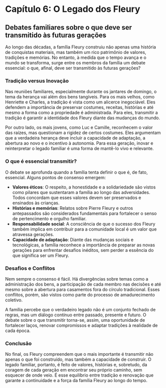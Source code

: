 
# Capítulo 6: O Legado dos Fleury

## Debates familiares sobre o que deve ser transmitido às futuras gerações

Ao longo das décadas, a família Fleury construiu não apenas uma história de conquistas materiais, mas também um rico patrimônio de valores, tradições e memórias. No entanto, à medida que o tempo avança e o mundo se transforma, surge entre os membros da família um debate essencial: o que, afinal, deve ser transmitido às futuras gerações?

### Tradição versus Inovação

Nas reuniões familiares, especialmente durante os jantares de domingo, o tema da herança vai além dos bens tangíveis. Para os mais velhos, como Henriette e Charles, a tradição é vista como um alicerce inegociável. Eles defendem a importância de preservar costumes, receitas, histórias e até mesmo a forma como a propriedade é administrada. Para eles, transmitir a tradição é garantir a identidade dos Fleury diante das mudanças do mundo.

Por outro lado, os mais jovens, como Luc e Camille, reconhecem o valor das raízes, mas questionam a rigidez de certos costumes. Eles argumentam que a verdadeira herança deve incluir a capacidade de adaptação, a abertura ao novo e o incentivo à autonomia. Para essa geração, inovar e reinterpretar o legado familiar é uma forma de mantê-lo vivo e relevante.

### O que é essencial transmitir?

O debate se aprofunda quando a família tenta definir o que é, de fato, essencial. Alguns pontos de consenso emergem:

- **Valores éticos**: O respeito, a honestidade e a solidariedade são vistos como pilares que sustentaram a família ao longo das adversidades. Todos concordam que esses valores devem ser preservados e ensinados às crianças.
- **Histórias e memórias**: Relatos sobre Pierre Fleury e outros antepassados são considerados fundamentais para fortalecer o senso de pertencimento e orgulho familiar.
- **Responsabilidade social**: A consciência de que o sucesso dos Fleury também implica em contribuir para a comunidade local é um valor que atravessa gerações.
- **Capacidade de adaptação**: Diante das mudanças sociais e tecnológicas, a família reconhece a importância de preparar as novas gerações para enfrentar desafios inéditos, sem perder a essência do que significa ser um Fleury.

### Desafios e Conflitos

Nem sempre o consenso é fácil. Há divergências sobre temas como a administração dos bens, a participação de cada membro nas decisões e até mesmo sobre a abertura para casamentos fora do círculo tradicional. Esses conflitos, porém, são vistos como parte do processo de amadurecimento coletivo.

A família percebe que o verdadeiro legado não é um conjunto fechado de regras, mas um diálogo contínuo entre passado, presente e futuro. O debate sobre o que transmitir torna-se, assim, uma oportunidade de fortalecer laços, renovar compromissos e adaptar tradições à realidade de cada época.

### Conclusão

No final, os Fleury compreendem que o mais importante é transmitir não apenas o que foi construído, mas também a capacidade de construir. O legado familiar, portanto, é feito de valores, histórias e, sobretudo, da coragem de cada geração em encontrar seu próprio caminho, sem esquecer de onde veio. É esse equilíbrio entre tradição e renovação que garante a continuidade e a força da família Fleury ao longo do tempo.
```
